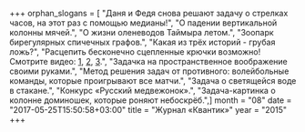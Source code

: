 +++
orphan_slogans = [ "Даня и Федя снова решают задачу о стрелках часов, на этот раз с помощью медианы!", "О падении вертикальной колонны мячей.", "О жизни оленеводов Таймыра летом.", "Зоопарк бирегулярных спичечных графов.", "Какая из трёх историй - грубая ложь?", "Расцепить бесконечно сцепленные крючки возможно! Смотрите видео: [1](extras/materials_2015_08_01.html), [2](extras/materials_2015_08_02.html), [3](extras/materials_2015_08_03.html).", "Задачка на пространственное воображение своими руками.", "Метод решения задач от противного: волейбольные команды, которые проигрывают все матчи.", "Задача о светящейся воде в стакане.", "Конкурс «Русский медвежонок».", "Задача-картинка о колонне доминошек, которые роняют небоскрёб.",]
month = "08"
date = "2017-05-25T15:50:58+03:00"
title = "Журнал «Квантик»"
year = "2015"
+++
